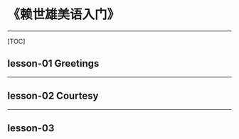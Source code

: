 # 《赖世雄美语入门》

---

[TOC]

## lesson-01 Greetings


----------

## lesson-02 Courtesy


----------

## lesson-03 